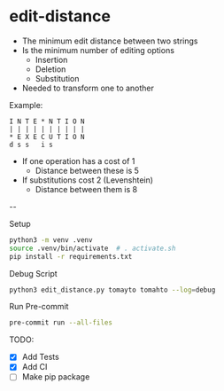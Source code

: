 # edit-distance

- The minimum edit distance between two strings
- Is the minimum number of editing options
  - Insertion
  - Deletion
  - Substitution
- Needed to transform one to another

Example:

```
I N T E * N T I O N
| | | | | | | | | |
* E X E C U T I O N
d s s   i s
```
- If one operation has a cost of 1
  - Distance between these is 5
- If substitutions cost 2 (Levenshtein)
  - Distance between them is 8

--

Setup
```bash
python3 -m venv .venv
source .venv/bin/activate  # . activate.sh
pip install -r requirements.txt
```

Debug Script
```bash
python3 edit_distance.py tomayto tomahto --log=debug
```

Run Pre-commit
```bash
pre-commit run --all-files
```

TODO:
- [X] Add Tests
- [X] Add CI
- [ ] Make pip package
